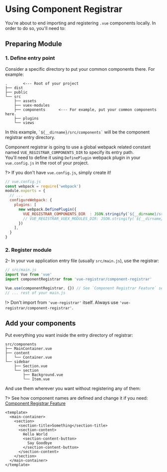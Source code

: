 # Using Component Registrar

You're about to end importing and registering `.vue` components locally. In order to do so, you'll need to:

## Preparing Module
### 1. Define entry point
Consider a specific directory to put your common components there. For example:
```
.       <--- Root of your project
├── dist
├── public
└── src
    ├── assets
    ├── vuex-modules
    ├── components      <--- For example, put your common components here.
    ├── plugins
    └── views
```

In this example, `` `${__dirname}/src/components` `` will be the component registrar entry directory.

Component registrar is going to use a global webpack related constant named `VUE_REGISTRAR_COMPONENTS_DIR` to specify its entry path.  
You'll need to define it using `DefinePlugin` webpack plugin in your `vue.config.js` in the root of your project.  

?> If you don't have `vue.config.js`, simply create it!

```javascript
// vue.config.js
const webpack = require('webpack')
module.exports = {
  // ...
  configureWebpack: {
    plugins: [
      new webpack.DefinePlugin({
        VUE_REGISTRAR_COMPONENTS_DIR  : JSON.stringify(`${__dirname}/src/components`),
        // VUE_REGISTRAR_VUEX_MODULES_DIR: JSON.stringify(`${__dirname}/src/vuex-modules`)
      })
    ],
  }
}
```

### 2. Register module
2- In your vue application entry file (usually `src/main.js`), use the registrar:
```javascript
// src/main.js
import Vue from 'vue'
import componentRegistrar from 'vue-registrar/component-registrar'

Vue.use(componentRegistrar, {}) // See `Component Registrar Feature` section for available options.
// ... rest of your main.js
```

!> Don't import from `'vue-registrar'` itself. Always use `'vue-registrar/component-registrar'`.


## Add your components

Put everything you want inside the entry directory of registrar:
```
src/components
├── MainContainer.vue
├── content
│   └── Container.vue
└── sidebar
    ├── Section.vue
    └── section
        ├── Background.vue
        └── Item.vue
```

And use them wherever you want without registering any of them:

?> See how component names are defined and change it if you need: [Component Registrar Feature](../component-registrar-detailed.md)

```vue
<template>
  <main-container>
    <section>
      <section-title>Something</section-title>
      <section-content>
        Hello World
        <section-content-button>
          Say Goodbye
        </section-content-button>
      </section-content>
    </section>
  </main-container>
</template>
```